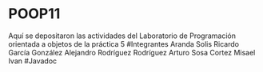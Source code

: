 # POOP11
Aquí se depositaron las actividades del Laboratorio de Programación orientada a objetos de la práctica 5
#Integrantes 
Aranda Solis Ricardo
García González Alejandro
Rodríguez Rodríguez Arturo
Sosa Cortez Misael Ivan
#Javadoc
